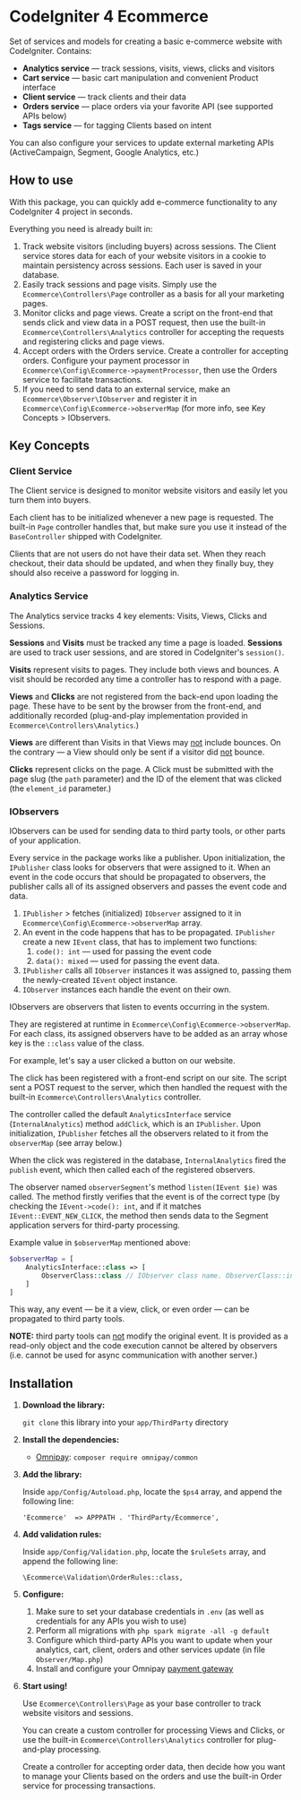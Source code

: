 # CodeIgniter 4 Ecommerce

Set of services and models for creating a basic e-commerce website with CodeIgniter. Contains:

- **Analytics service** — track sessions, visits, views, clicks and visitors
- **Cart service** — basic cart manipulation and convenient Product interface
- **Client service** — track clients and their data
- **Orders service** — place orders via your favorite API (see supported APIs below)
- **Tags service** — for tagging Clients based on intent

You can also configure your services to update external marketing APIs (ActiveCampaign, Segment, Google Analytics, etc.)

## How to use

With this package, you can quickly add e-commerce functionality to any CodeIgniter 4 project in seconds.

Everything you need is already built in:

1. Track website visitors (including buyers) across sessions. The Client service stores data for each of your website visitors in a cookie to maintain persistency across sessions. Each user is saved in your database.
2. Easily track sessions and page visits. Simply use the `Ecommerce\Controllers\Page` controller as a basis for all your marketing pages.
3. Monitor clicks and page views. Create a script on the front-end that sends click and view data in a POST request, then use the built-in `Ecommerce\Controllers\Analytics` controller for accepting the requests and registering clicks and page views.
4. Accept orders with the Orders service. Create a controller for accepting orders. Configure your payment processor in `Ecommerce\Config\Ecommerce->paymentProcessor`, then use the Orders service to facilitate transactions.
5. If you need to send data to an external service, make an `Ecommerce\Observer\IObserver` and register it in `Ecommerce\Config\Ecommerce->observerMap` (for more info, see Key Concepts > IObservers.

## Key Concepts

### Client Service

The Client service is designed to monitor website visitors and easily let you turn them into buyers.

Each client has to be initialized whenever a new page is requested. The built-in `Page` controller handles that, but make sure you use it instead of the `BaseController` shipped with CodeIgniter.

Clients that are not users do not have their data set. When they reach checkout, their data should be updated, and when they finally buy, they should also receive a password for logging in.

### Analytics Service

The Analytics service tracks 4 key elements: Visits, Views, Clicks and Sessions.

**Sessions** and **Visits** must be tracked any time a page is loaded. **Sessions** are used to track user sessions, and are stored in CodeIgniter's `session()`.

**Visits** represent visits to pages. They include both views and bounces. A visit should be recorded any time a controller has to respond with a page.

**Views** and **Clicks** are not registered from the back-end upon loading the page. These have to be sent by the browser from the front-end, and additionally recorded (plug-and-play implementation provided in `Ecommerce\Controllers\Analytics`.)

**Views** are different than Visits in that Views may <u>not</u> include bounces. On the contrary — a View should only be sent if a visitor did <u>not</u> bounce.

**Clicks** represent clicks on the page. A Click must be submitted with the page slug (the `path` parameter) and the ID of the element that was clicked (the `element_id` parameter.)

### IObservers

IObservers can be used for sending data to third party tools, or other parts of your application.

Every service in the package works like a publisher. Upon initialization, the `IPublisher` class looks for observers that were assigned to it. When an event in the code occurs that should be propagated to observers, the publisher calls all of its assigned observers and passes the event code and data.

1. `IPublisher` > fetches (initialized) `IObserver` assigned to it in `Ecommerce\Config\Ecommerce->observerMap` array.
2. An event in the code happens that has to be propagated. `IPublisher` create a new `IEvent` class, that has to implement two functions:
   1. `code(): int` — used for passing the event code
   2. `data(): mixed` — used for passing the event data.
3. `IPublisher` calls all `IObserver` instances it was assigned to, passing them the newly-created `IEvent` object instance.
4. `IObserver` instances each handle the event on their own.

IObservers are observers that listen to events occurring in the system.

They are registered at runtime in `Ecommerce\Config\Ecommerce->observerMap`. For each class, its assigned observers have to be added as an array whose key is the `::class` value of the class.

For example, let's say a user clicked a button on our website.

The click has been registered with a front-end script on our site. The script sent a POST request to the server, which then handled the request with the built-in `Ecommerce\Controllers\Analytics` controller.

The controller called the default `AnalyticsInterface` service (`InternalAnalytics`) method `addClick`, which is an `IPublisher`. Upon initialization, `IPublisher` fetches all the observers related to it from the `observerMap` (see array below.)

When the click was registered in the database, `InternalAnalytics` fired the `publish` event, which then called each of the registered observers.

The observer named `observerSegment`'s method `listen(IEvent $ie)` was called. The method firstly verifies that the event is of the correct type (by checking the `IEvent->code(): int`, and if it matches `IEvent::EVENT_NEW_CLICK`, the method then sends data to the Segment application servers for third-party processing.

Example value in `$observerMap` mentioned above:

```php
$observerMap = [
    AnalyticsInterface::class => [
        ObserverClass::class // IObserver class name. ObserverClass::init() will be called to get instance
    ]
]
```

This way, any event — be it a view, click, or even order — can be propagated to third party tools.

**NOTE:** third party tools can <u>not</u> modify the original event. It is provided as a read-only object and the code execution cannot be altered by observers (i.e. cannot be used for async communication with another server.)

## Installation

1. **Download the library:**

   `git clone` this library into your `app/ThirdParty` directory

2. **Install the dependencies:**

   - [Omnipay](https://packagist.org/packages/omnipay/common): `composer require omnipay/common`

3. **Add the library:**

   Inside `app/Config/Autoload.php`, locate the `$ps4` array, and append the following line:

   `'Ecommerce'  => APPPATH . 'ThirdParty/Ecommerce',`

4. **Add validation rules:**

   Inside `app/Config/Validation.php`, locate the `$ruleSets` array, and append the following line:

   `\Ecommerce\Validation\OrderRules::class,`

5. **Configure:**

   1. Make sure to set your database credentials in `.env` (as well as credentials for any APIs you wish to use)
   2. Perform all migrations with `php spark migrate -all -g default`
   3. Configure which third-party APIs you want to update when your analytics, cart, client, orders and other services update (in file `Observer/Map.php`)
   4. Install and configure your Omnipay [payment gateway](https://github.com/thephpleague/omnipay#payment-gateways)

6. **Start using!**

   Use `Ecommerce\Controllers\Page` as your base controller to track website visitors and sessions.

   You can create a custom controller for processing Views and Clicks, or use the built-in `Ecommerce\Controllers\Analytics` controller for plug-and-play processing.
   
   Create a controller for accepting order data, then decide how you want to manage your Clients based on the orders and use the built-in Order service for processing transactions.